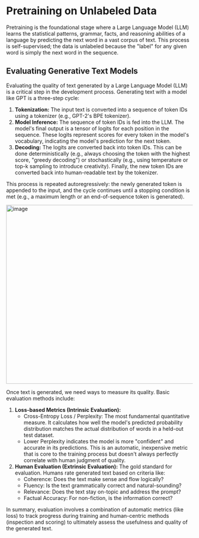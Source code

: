 # Pretraining on Unlabeled Data
Pretraining is the foundational stage where a Large Language Model (LLM) learns the statistical patterns, grammar, facts, and reasoning abilities of a language by predicting the next word in a vast corpus of text. This process is self-supervised; the data is unlabeled because the "label" for any given word is simply the next word in the sequence.

##  Evaluating Generative Text Models
Evaluating the quality of text generated by a Large Language Model (LLM) is a critical step in the development process. Generating text with a model like GPT is a three-step cycle:  
1. **Tokenization:** The input text is converted into a sequence of token IDs using a tokenizer (e.g., GPT-2's BPE tokenizer).
2. **Model Inference:** The sequence of token IDs is fed into the LLM. The model's final output is a tensor of logits for each position in the sequence. These logits represent scores for every token in the model's vocabulary, indicating the model's prediction for the next token.
3. **Decoding:** The logits are converted back into token IDs. This can be done deterministically (e.g., always choosing the token with the highest score, "greedy decoding") or stochastically (e.g., using temperature or top-k sampling to introduce creativity). Finally, the new token IDs are converted back into human-readable text by the tokenizer.

This process is repeated autoregressively: the newly generated token is appended to the input, and the cycle continues until a stopping condition is met (e.g., a maximum length or an end-of-sequence token is generated). 

<img width="869" height="483" alt="image" src="https://github.com/user-attachments/assets/5cf810ab-8692-4108-a2cc-24cc8c270a1c" />

Once text is generated, we need ways to measure its quality. Basic evaluation methods include:  

1. **Loss-based Metrics (Intrinsic Evaluation):**
   * Cross-Entropy Loss / Perplexity: The most fundamental quantitative measure. It calculates how well the model's predicted probability distribution matches the actual distribution of words in a held-out test dataset.
   * Lower Perplexity indicates the model is more "confident" and accurate in its predictions. This is an automatic, inexpensive metric that is core to the training process but doesn't always perfectly correlate with human judgment of quality.
2. **Human Evaluation (Extrinsic Evaluation):** The gold standard for evaluation. Humans rate generated text based on criteria like:
   * Coherence: Does the text make sense and flow logically?
   * Fluency: Is the text grammatically correct and natural-sounding?
   * Relevance: Does the text stay on-topic and address the prompt?
   * Factual Accuracy: For non-fiction, is the information correct?
     
In summary, evaluation involves a combination of automatic metrics (like loss) to track progress during training and human-centric methods (inspection and scoring) to ultimately assess the usefulness and quality of the generated text.



